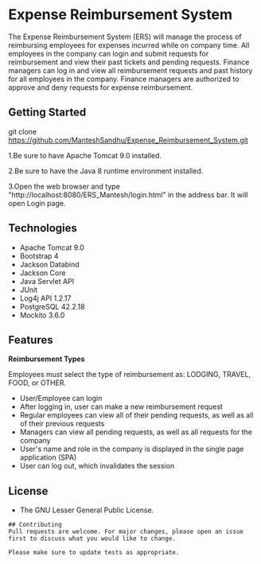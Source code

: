 # Expense Reimbursement System

The Expense Reimbursement System (ERS) will manage the process of reimbursing employees for expenses incurred while on company time. All employees in the company can login and submit requests for reimbursement and view their past tickets and pending requests. Finance managers can log in and view all reimbursement requests and past history for all employees in the company. Finance managers are authorized to approve and deny requests for expense reimbursement.

## Getting Started

git clone https://github.com/ManteshSandhu/Expense_Reimbursement_System.git

1.Be sure to have Apache Tomcat 9.0 installed.

2.Be sure to have the Java 8 runtime environment installed.

3.Open the web browser and type "http://localhost:8080/ERS_Mantesh/login.html" in the address bar. It will open Login page.

## Technologies
- Apache Tomcat 9.0
- Bootstrap 4
- Jackson Databind
- Jackson Core
- Java Servlet API
- JUnit
- Log4j API 1.2.17
- PostgreSQL 42.2.18
- Mockito 3.6.0


## Features
**Reimbursement Types**

Employees must select the type of reimbursement as: LODGING, TRAVEL, FOOD, or OTHER.

* User/Employee can login
* After logging in, user can make a new reimbursement request
* Regular employees can view all of their pending requests, as well as all of their previous requests
* Managers can view all pending requests, as well as all requests for the company
* User's name and role in the company is displayed in the single page application (SPA)
* User can log out, which invalidates the session

## License
* The GNU Lesser General Public License.

```
## Contributing
Pull requests are welcome. For major changes, please open an issue first to discuss what you would like to change.

Please make sure to update tests as appropriate.
